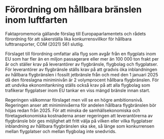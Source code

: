 # Förordning om hållbara bränslen inom luftfarten

Faktapromemoria gällande förslag till Europaparlamentets och rådets förordning för att säkerställa lika konkurrensvillkor för hållbara lufttransporter, COM (2021) 561 slutlig.

Förslaget till förordning omfattar alla flyg som avgår från en flygplats inom EU som har fler än en miljon passagerare eller mer än 100 000 ton frakt per år och ställer krav på leverantörer av flygbränsle, flygbolag och flygplatser. För leverantörer av flygbränsle ställs krav på att gradvis öka inblandningen av hållbara flygbränslen i fossilt jetbränsle från och med den 1 januari 2025 då den föreslagna miniminivån är 2 volymprocent hållbara flygbränslen. För att undvika ekonomitankning ställs också krav på att alla flygbolag som trafikerar flygplatser inom EU tankar en viss mängd bränsle innan start.

Regeringen välkomnar förslaget men vill se en högre ambitionsnivå. Regeringen anser att miniminivåerna för andelen hållbara flygbränslen bör höjas redan från 2025. För att minska de samhällsekonomiska och företagsekonomiska kostnaderna anser regeringen att leverantörerna av flygbränsle bör ges möjlighet att fritt välja på vilken eller vilka flygplatser inblandning av hållbara flygbränslen ska ske, så länge som konkurrensen mellan flygplatser och mellan flygbolag inte snedvrids.
